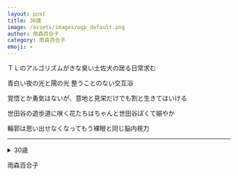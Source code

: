 ```yaml
---
layout: post
title: 30歳
image: /assets/images/ogp_default.png
author: 雨森百合子
category: 雨森百合子
emoji: ☔️
---
```


<div class="tanka-area"><div class="tanka">
<p>ＴＬのアルゴリズムがきな臭い土佐犬の居る日常求む</p>
<p>青白い夜の光と陽の光 整うことのない交互浴</p>
<p>覚悟とか勇気はないが、意地と見栄だけでも割と生きてはいける</p>
<p>世田谷の遊歩道に咲く花たちはちゃんと世田谷ぽくて嫋やか</p>
<p>輪郭は思い出せなくなってもう裸眼と同じ脳内視力</p></div></div>

---

<details><summary>30歳</summary>
TLのアルゴリズムがきな臭い土佐犬の居る日常求む<br/>
青白い夜の光と陽の光 整うことのない交互浴<br/>
覚悟とか勇気はないが、意地と見栄だけでも割と生きてはいける<br/>
世田谷の遊歩道に咲く花たちはちゃんと世田谷ぽくて嫋やか<br/>
輪郭は思い出せなくなってもう裸眼と同じ脳内視力<br/>
</details>

雨森百合子
